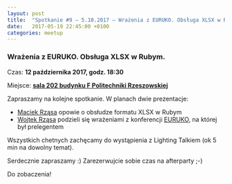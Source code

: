 ```yaml
---
layout: post
title:  "Spotkanie #9 – 5.10.2017 – Wrażenia z EURUKO. Obsługa XLSX w Rubym."
date:   2017-05-19 22:45:00 +0100
categories: meetup
---
```


### Wrażenia z EURUKO. Obsługa XLSX w Rubym.

Czas: **12 października 2017, godz. 18:30**

Miejsce: **[sala 202 budynku F Politechniki
Rzeszowskiej](https://www.google.pl/maps/place/Marii+Sk%C5%82odowskiej-Curie+8%2F2,+Rzesz%C3%B3w/@50.0260119,21.9828244,19z/data=!3m1!4b1!4m5!3m4!1s0x473cfbafc82e1909:0xc1f8b4e1e7f09929!8m2!3d50.0260119!4d21.9833716)**


Zapraszamy na kolejne spotkanie. W planach dwie prezentacje:

* [Maciek Rząsa](https://twitter.com/mjrzasa) opowie o obsłudze formatu XLSX w Rubym
* [Wojtek Rząsa](https://twitter.com/wrzasa) podzieli się wrażeniami z konferencji [EURUKO](https://www.euruko2017.org/), na której był prelegentem

Wszystkich chetnych zachęcamy do wystąpienia z Lighting Talkiem
(ok 5 min na dowolny temat).

Serdecznie zapraszamy :) Zarezerwujcie sobie czas na afterparty ;-)

Do zobaczenia!
